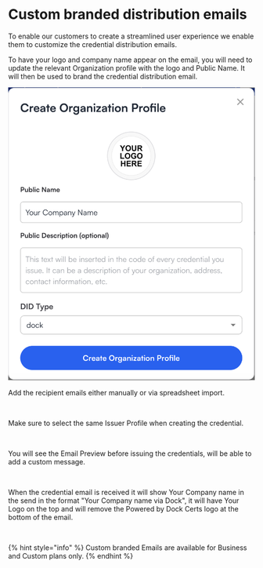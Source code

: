 # Custom branded distribution emails

To enable our customers to create a streamlined user experience we enable them to customize the credential distribution emails.

To have your logo and company name appear on the email, you will need to update the relevant Organization profile with the logo and Public Name. It will then be used to brand the credential distribution email.

![](<../.gitbook/assets/Screenshot 2024-01-19 at 16.42.47.png>)

Add the recipient emails either manually or via spreadsheet import.

<figure><img src="https://downloads.intercomcdn.com/i/o/838291954/6d4441c49272e0bd61119cea/Screenshot+2023-09-25+at+16.13.00.png" alt=""><figcaption></figcaption></figure>

Make sure to select the same Issuer Profile when creating the credential.

<figure><img src="https://downloads.intercomcdn.com/i/o/838303114/0eed16ad121b1c97ef8cdb64/Screenshot+2023-09-25+at+16.12.31.png" alt=""><figcaption></figcaption></figure>

You will see the Email Preview before issuing the credentials, will be able to add a custom message.

<figure><img src="https://downloads.intercomcdn.com/i/o/838292085/c8d02f00cbb8808ff438be82/Screenshot+2023-09-25+at+16.13.34.png" alt=""><figcaption></figcaption></figure>

When the credential email is received it will show Your Company name in the send in the format "Your Company name via Dock", it will have Your Logo on the top and will remove the Powered by Dock Certs logo at the bottom of the email.

<figure><img src="https://downloads.intercomcdn.com/i/o/838292298/e3c6ed881081da21a95f90eb/Screenshot+2023-09-25+at+16.15.07.png" alt=""><figcaption></figcaption></figure>

{% hint style="info" %}
Custom branded Emails are available for Business and Custom plans only.
{% endhint %}

